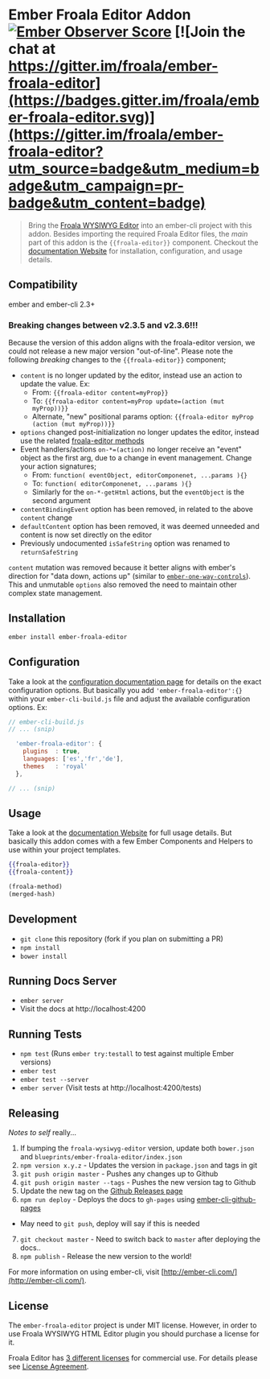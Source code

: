 # Ember Froala Editor Addon  [![Ember Observer Score](http://emberobserver.com/badges/ember-froala-editor.svg)](http://emberobserver.com/addons/ember-froala-editor) [![Join the chat at https://gitter.im/froala/ember-froala-editor](https://badges.gitter.im/froala/ember-froala-editor.svg)](https://gitter.im/froala/ember-froala-editor?utm_source=badge&utm_medium=badge&utm_campaign=pr-badge&utm_content=badge)


>Bring the [Froala WYSIWYG Editor](https://www.froala.com/wysiwyg-editor)
into an ember-cli project with this addon. Besides importing the required
Froala Editor files, the _main_ part of this addon is the `{{froala-editor}}`
component. Checkout the [documentation Website](http://froala.github.io/ember-froala-editor/)
for installation, configuration, and usage details.


## Compatibility

ember and ember-cli 2.3+

### Breaking changes between v2.3.5 and v2.3.6!!!

Because the version of this addon aligns with the froala-editor version,
we could not release a new major version "out-of-line". Please note the
following _breaking_ changes to the `{{froala-editor}}` component;

* `content` is no longer updated by the editor, instead use an action to update the value. Ex:
  * From: `{{froala-editor content=myProp}}`
  * To: `{{froala-editor content=myProp update=(action (mut myProp))}}`
  * Alternate, "new" positional params option: `{{froala-editor myProp (action (mut myProp))}}`
* `options` changed post-initialization no longer updates the editor, instead use the related [froala-editor methods](https://www.froala.com/wysiwyg-editor/docs/methods)
* Event handlers/actions `on-*=(action)` no longer receive an "event" object as the first arg, due to a change in event management. Change your action signatures;
  * From: `function( eventObject, editorComponenet, ...params ){}`
  * To: `function( editorComponenet, ...params ){}`
  * Similarly for the `on-*-getHtml` actions, but the `eventObject` is the second argument
* `contentBindingEvent` option has been removed, in related to the above `content` change
* `defaultContent` option has been removed, it was deemed unneeded and content is now set directly on the editor
* Previously undocumented `isSafeString` option was renamed to `returnSafeString`

`content` mutation was removed because it better aligns with ember's direction for "data down, actions up"
(similar to [`ember-one-way-controls`](https://github.com/DockYard/ember-one-way-controls)).
This and unmutable `options` also removed the need to maintain other complex state management.

## Installation

```bash
ember install ember-froala-editor
```

## Configuration

Take a look at the [configuration documentation page](http://froala.github.io/ember-froala-editor/#addon/configuration)
for details on the exact configuration options. But basically you add
`'ember-froala-editor':{}` within your `ember-cli-build.js` file and adjust
the available configuration options. Ex:

```js
// ember-cli-build.js
// ... (snip)

  'ember-froala-editor': {
    plugins  : true,
    languages: ['es','fr','de'],
    themes   : 'royal'
  },

// ... (snip)
```


## Usage

Take a look at the [documentation Website](http://froala.github.io/ember-froala-editor/)
for full usage details. But basically this addon comes with a few Ember
Components and Helpers to use within your project templates.

```hbs
{{froala-editor}}
{{froala-content}}
```

```hbs
(froala-method)
(merged-hash)
```


## Development

* `git clone` this repository (fork if you plan on submitting a PR)
* `npm install`
* `bower install`


## Running Docs Server

* `ember server`
* Visit the docs at http://localhost:4200


## Running Tests

* `npm test` (Runs `ember try:testall` to test against multiple Ember versions)
* `ember test`
* `ember test --server`
* `ember server` (Visit tests at http://localhost:4200/tests)


## Releasing

_Notes to self_ really...

1. If bumping the `froala-wysiwyg-editor` version, update both `bower.json` and `blueprints/ember-froala-editor/index.json`
2. `npm version x.y.z` - Updates the version in `package.json` and tags in git
3. `git push origin master` - Pushes any changes up to Github
4. `git push origin master --tags` - Pushes the new version tag to Github
5. Update the new tag on the [Github Releases page](https://github.com/froala/ember-froala-editor/releases)
6. `npm run deploy` - Deploys the docs to `gh-pages` using [ember-cli-github-pages](https://github.com/poetic/ember-cli-github-pages#how-can-i-create-an-automated-deploy-script)
  - May need to `git push`, deploy will say if this is needed
7. `git checkout master` - Need to switch back to `master` after deploying the docs..
8. `npm publish` - Release the new version to the world!


For more information on using ember-cli, visit [http://ember-cli.com/](http://ember-cli.com/).


## License

The `ember-froala-editor` project is under MIT license. However, in order to use Froala WYSIWYG HTML Editor plugin you should purchase a license for it.

Froala Editor has [3 different licenses](http://froala.com/wysiwyg-editor/pricing) for commercial use.
For details please see [License Agreement](http://froala.com/wysiwyg-editor/terms).
